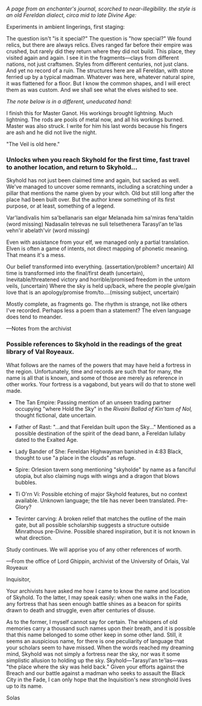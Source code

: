 <i> A page from an enchanter's journal, scorched to near-illegibility. the style is an old Fereldan dialect, circa mid to late Divine Age: </i>

Experiments in ambient lingerings, first staging:

The question isn't "is it special?" The question is "how special?" We found relics, but there are always relics. Elves ranged far before their empire was crushed, but rarely did they return where they did not build. This place, they visited again and again. I see it in the fragments—clays from different nations, not just craftsmen. Styles from different centuries, not just clans. And yet no record of a ruin. The structures here are all Fereldan, with stone ferried up by a typical madman. Whatever was here, whatever natural spire, it was flattened for a floor. But I know the common shapes, and I will erect them as was custom. And we shall see what the elves wished to see.

<i> The note below is in a different, uneducated hand: </i>

I finish this for Master Ganot. His workings brought lightning. Much lightning. The rods are pools of metal now, and all his workings burned. Master was also struck. I write for him his last words because his fingers are ash and he did not live the night.

"The Veil is old here."
<division>

<h3> Unlocks when you reach Skyhold for the first time, fast travel to another location, and return to Skyhold... </h3>

Skyhold has not just been claimed time and again, but sacked as well. We've managed to uncover some remnants, including a scratching under a pillar that mentions the name given by your witch. Old but still long after the place had been built over. But the author knew something of its first purpose, or at least, something of a legend.

Var'landivalis him sa'bellanaris san elgar
Melanada him sa'miras fena'taldin (word missing)
Nadasalin telrevas ne suli telsethenera
Tarasyl'an te'las vehn'ir abelath'vir (word missing)

Even with assistance from your elf, we managed only a partial translation. Elven is often a game of intents, not direct mapping of phonetic meaning. That means it's a mess.

Our belief transformed into everything. (assertation/problem? uncertain)
All time is transformed into the final/first death (uncertain),
Inevitable/threatened victory and horrible/promised freedom in the untorn veils, (uncertain)
Where the sky is held up/back, where the people give/gain love that is an apology/promise from/to....(missing subject, uncertain)

Mostly complete, as fragments go. The rhythm is strange, not like others I've recorded. Perhaps less a poem than a statement? The elven language does tend to meander.

—Notes from the archivist
<division>

<h3> Possible references to Skyhold in the readings of the great library of Val Royeaux. </h3>

What follows are the names of the powers that may have held a fortress in the region. Unfortunately, time and records are such that for many, the name is all that is known, and some of those are merely as reference in other works. Your fortress is a vagabond, but years will do that to stone well made.

- The Tan Empire: Passing mention of an unseen trading partner occupying "where Hold the Sky" in the <i> Rivaini Ballad of Kin'tam of Nol, </i> thought fictional, date uncertain.

- Father of Rast: "...and that Fereldan built upon the Sky..." Mentioned as a possible destination of the spirit of the dead bann, a Fereldan lullaby dated to the Exalted Age.

- Lady Bander of She: Fereldan Highwayman banished in 4:83 Black, thought to use "a place in the clouds" as refuge.

- Spire: Orlesion tavern song mentioning "skyholde" by name as a fanciful utopia, but also claiming nugs with wings and a dragon that blows bubbles.

- Ti O'rn Vi: Possible etching of major Skyhold features, but no context available. Unknown language; the tile has never been translated. Pre-Glory?

- Tevinter carving: A broken relief that matches the outline of the main gate, but all possible scholarship suggests a structure outside Minrathous pre-Divine. Possible shared inspiration, but it is not known in what direction.

Study continues. We will apprise you of any other references of worth.

—From the office of Lord Ghippin, archivist of the University of Orlais, Val Royeaux
<division>

Inquisitor,

Your archivists have asked me how I came to know the name and location of Skyhold. To the latter, I may speak easily: when one walks in the Fade, any fortress that has seen enough battle shines as a beacon for spirits drawn to death and struggle, even after centuries of disuse.

As to the former, I myself cannot say for certain. The whispers of old memories carry a thousand such names upon their breath, and it is possible that this name belonged to some other keep in some other land. Still, it seems an auspicious name, for there is one peculiarity of language that your scholars seem to have missed. When the words reached my dreaming mind, Skyhold was not simply a fortress near the sky, nor was it some simplistic allusion to holding up the sky. Skyhold—Tarasyl'an te'las—was "the place where the sky was held back." Given your efforts against the Breach and our battle against a madman who seeks to assault the Black City in the Fade, I can only hope that the Inquisition's new stronghold lives up to its name.

Solas
